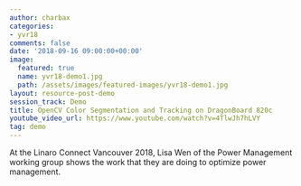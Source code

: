```yaml
---
author: charbax
categories:
- yvr18
comments: false
date: '2018-09-16 09:00:00+00:00'
image:
  featured: true
  name: yvr18-demo1.jpg
  path: /assets/images/featured-images/yvr18-demo1.jpg
layout: resource-post-demo
session_track: Demo
title: OpenCV Color Segmentation and Tracking on DragonBoard 820c
youtube_video_url: https://www.youtube.com/watch?v=4TlwJh7hLVY
tag: demo
---
```

At the Linaro Connect Vancouver 2018, Lisa Wen of the Power Management working group shows the work that they are doing to optimize power management.